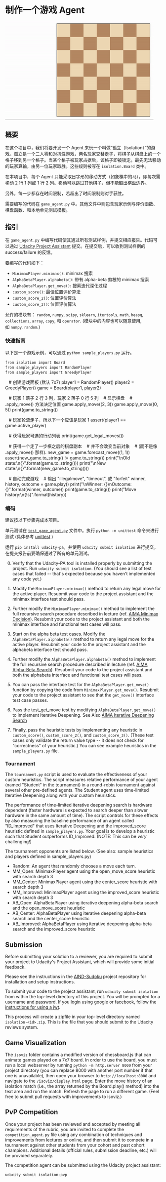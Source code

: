 
# 制作一个游戏 Agent

![Example game of isolation](viz.gif)

## 概要

在这个项目中，我们将要开发一个 Agent 来玩一个叫做“孤立（Isolation）”的游戏。孤立是一个二人零和对抗性游戏，两名玩家交替走子，将棋子从棋盘上的一个格子移到另一个格子。当某个格子被玩家占据后，该格子即被锁定。最先无法移动的玩家算输，由另一位玩家取胜。这些规则被写在 `isolation.Board` 类中。

在本项目中，每个 Agent 只能采取日字形的移动方式（如象棋中的马），即每次需移动 2 行 1 列或 1 行 2 列。移动可以跳过其他棋子，但不能超出棋盘边界。

另外，每一步都存在时间限制，若超出了时间限制则对手获胜。

需要编写的代码在 `game_agent.py` 中。其他文件中则包含玩家示例与评价函数、棋盘函数、和本地单元测试模板。


## 指引

在 `game_agent.py` 中编写代码使其通过所有测试样例，并提交相应报告。代码可以通过 [Udacity Project Assistant]() 提交。在提交后，可以收到测试样例的 success/failure 的反馈。

要编写的代码如下：

- `MinimaxPlayer.minimax()`: minimax 搜索
- `AlphaBetaPlayer.alphabeta()`: 带有 alpha-beta 剪枝的 minimax 搜索
- `AlphaBetaPlayer.get_move()`: 搜索迭代深化过程
- `custom_score()`: 最佳位置评价算法
- `custom_score_2()`: 位置评价算法
- `custom_score_3()`: 位置评价算法

允许的模块有： `random`, `numpy`, `scipy`, `sklearn`, `itertools`, `math`, `heapq`, `collections`, `array`, `copy`, 和 `operator`. (模块中的内容也可以随意使用, 如 `numpy.random`.)


### 快速指南

以下是一个游戏示例，可以通过 `python sample_players.py` 运行。

    from isolation import Board
    from sample_players import RandomPlayer
    from sample_players import GreedyPlayer

    # 创建游戏面板 (默认 7x7)
    player1 = RandomPlayer()
    player2 = GreedyPlayer()
    game = Board(player1, player2)

    # 玩家 1 落子 2 行 3 列，玩家 2 落子 0 行 5 列
    # 显示棋盘
    # .apply_move() 方法决定位置
    game.apply_move((2, 3))
    game.apply_move((0, 5))
    print(game.to_string())

    # 玩家轮流走子，所以下一个应该是玩家 1
    assert(player1 == game.active_player)

    # 获得玩家可选的行动列表
    print(game.get_legal_moves())

    # 获得一个走了一步棋之后的棋盘副本
    # 并不会改变当前对象
    # (而不是像 .apply_move() 那样).
    new_game = game.forecast_move((1, 1))
    assert(new_game.to_string() != game.to_string())
    print("\nOld state:\n{}".format(game.to_string()))
    print("\nNew state:\n{}".format(new_game.to_string()))

    # 自动完成游戏
    # 输出 "illegalmove", "timeout", 或 "forfeit"
    winner, history, outcome = game.play()
    print("\nWinner: {}\nOutcome: {}".format(winner, outcome))
    print(game.to_string())
    print("Move history:\n{!s}".format(history))


### 编码

建议按以下步骤完成本项目。

单元测试在 [`test_game_agent.py`](tests/test_game_agent.py) 文件中。执行 `python -m unittest` 命令来进行测试 (具体参考 [unittest](https://docs.python.org/3/library/unittest.html#basic-example) )

运行 `pip install udacity-pa`，并使用 `udacity submit isolation` 进行提交。在提交报告前要确保通过了所有的单元测试。

0. Verify that the Udacity-PA tool is installed properly by submitting the project. Run `udacity submit isolation`. (You should see a list of test cases that failed -- that's expected because you haven't implemented any code yet.)

0. Modify the `MinimaxPlayer.minimax()` method to return any legal move for the active player.  Resubmit your code to the project assistant and the minimax interface test should pass.

0. Further modify the `MinimaxPlayer.minimax()` method to implement the full recursive search procedure described in lecture (ref. [AIMA Minimax Decision](https://github.com/aimacode/aima-pseudocode/blob/master/md/Minimax-Decision.md)).  Resubmit your code to the project assistant and both the minimax interface and functional test cases will pass.

0. Start on the alpha beta test cases. Modify the `AlphaBetaPlayer.alphabeta()` method to return any legal move for the active player.  Resubmit your code to the project assistant and the alphabeta interface test should pass.

0. Further modify the `AlphaBetaPlayer.alphabeta()` method to implement the full recursive search procedure described in lecture (ref. [AIMA Alpha-Beta Search](https://github.com/aimacode/aima-pseudocode/blob/master/md/Alpha-Beta-Search.md)).  Resubmit your code to the project assistant and both the alphabeta interface and functional test cases will pass.

0. You can pass the interface test for the `AlphaBetaPlayer.get_move()` function by copying the code from `MinimaxPlayer.get_move()`.  Resubmit your code to the project assistant to see that the `get_move()` interface test case passes.

0. Pass the test_get_move test by modifying `AlphaBetaPlayer.get_move()` to implement Iterative Deepening.  See Also [AIMA Iterative Deepening Search](https://github.com/aimacode/aima-pseudocode/blob/master/md/Iterative-Deepening-Search.md)

0. Finally, pass the heuristic tests by implementing any heuristic in `custom_score()`, `custom_score_2()`, and `custom_score_3()`.  (These test cases only validate the return value type -- it does not check for "correctness" of your heuristic.)  You can see example heuristics in the `sample_players.py` file.


### Tournament

The `tournament.py` script is used to evaluate the effectiveness of your custom heuristics.  The script measures relative performance of your agent (named "Student" in the tournament) in a round-robin tournament against several other pre-defined agents.  The Student agent uses time-limited Iterative Deepening along with your custom heuristics.

The performance of time-limited iterative deepening search is hardware dependent (faster hardware is expected to search deeper than slower hardware in the same amount of time).  The script controls for these effects by also measuring the baseline performance of an agent called "ID_Improved" that uses Iterative Deepening and the improved_score heuristic defined in `sample_players.py`.  Your goal is to develop a heuristic such that Student outperforms ID_Improved. (NOTE: This can be _very_ challenging!)

The tournament opponents are listed below. (See also: sample heuristics and players defined in sample_players.py)

- Random: An agent that randomly chooses a move each turn.
- MM_Open: MinimaxPlayer agent using the open_move_score heuristic with search depth 3
- MM_Center: MinimaxPlayer agent using the center_score heuristic with search depth 3
- MM_Improved: MinimaxPlayer agent using the improved_score heuristic with search depth 3
- AB_Open: AlphaBetaPlayer using iterative deepening alpha-beta search and the open_move_score heuristic
- AB_Center: AlphaBetaPlayer using iterative deepening alpha-beta search and the center_score heuristic
- AB_Improved: AlphaBetaPlayer using iterative deepening alpha-beta search and the improved_score heuristic

## Submission

Before submitting your solution to a reviewer, you are required to submit your project to Udacity's Project Assistant, which will provide some initial feedback.

Please see the instructions in the [AIND-Sudoku](https://github.com/udacity/AIND-Sudoku#submission) project repository for installation and setup instructions. 

To submit your code to the project assistant, run `udacity submit isolation` from within the top-level directory of this project. You will be prompted for a username and password. If you login using google or facebook, follow the [instructions for using a jwt](https://project-assistant.udacity.com/faq).

This process will create a zipfile in your top-level directory named `isolation-<id>.zip`. This is the file that you should submit to the Udacity reviews system.


## Game Visualization

The `isoviz` folder contains a modified version of chessboard.js that can animate games played on a 7x7 board.  In order to use the board, you must run a local webserver by running `python -m http.server 8000` from your project directory (you can replace 8000 with another port number if that one is unavailable), then open your browser to `http://localhost:8000` and navigate to the `/isoviz/display.html` page.  Enter the move history of an isolation match (i.e., the array returned by the Board.play() method) into the text area and run the match.  Refresh the page to run a different game.  (Feel free to submit pull requests with improvements to isoviz.)


## PvP Competition

Once your project has been reviewed and accepted by meeting all requirements of the rubric, you are invited to complete the `competition_agent.py` file using any combination of techniques and improvements from lectures or online, and then submit it to compete in a tournament against other students from your cohort and past cohort champions.  Additional details (official rules, submission deadline, etc.) will be provided separately.

The competition agent can be submitted using the Udacity project assistant:

    udacity submit isolation-pvp
